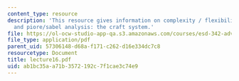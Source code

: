 ```yaml
---
content_type: resource
description: 'This resource gives information on complexity / flexibility analysis,
  and piore/sabel analysis: the craft system.'
file: https://ol-ocw-studio-app-qa.s3.amazonaws.com/courses/esd-342-advanced-system-architecture-spring-2006/ab1bc35aa71b3572192c7f1cae3c74e9_lecture16.pdf
file_type: application/pdf
parent_uid: 57306148-d68a-f171-c262-d16e334dc7c8
resourcetype: Document
title: lecture16.pdf
uid: ab1bc35a-a71b-3572-192c-7f1cae3c74e9
---
```

